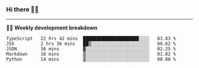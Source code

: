 ### Hi there 👋🏻

---

<!-- 📊 -->
🧑‍💻 **Weekly development breakdown**
<!--START_SECTION:waka-->
```text
TypeScript   22 hrs 42 mins  █████████████████████░░░░   83.83 % 
JSX          2 hrs 36 mins   ██▒░░░░░░░░░░░░░░░░░░░░░░   09.62 % 
JSON         36 mins         ▓░░░░░░░░░░░░░░░░░░░░░░░░   02.25 % 
Markdown     16 mins         ▒░░░░░░░░░░░░░░░░░░░░░░░░   01.02 % 
Python       14 mins         ▒░░░░░░░░░░░░░░░░░░░░░░░░   00.88 % 
```
<!--END_SECTION:waka-->

